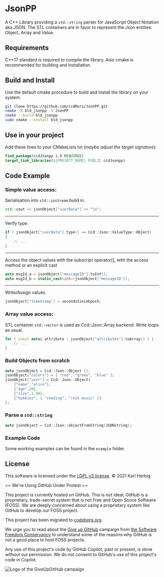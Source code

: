 JsonPP
======

A C++ Library providing a `std::string` parser for JavaScript Object Notation aka JSON.
The STL containers are in favor to represent the Json entities: Object, Array and Value.

Requirements
------------
C++17 standard is required to compile the library. 
Also cmake is recommended for building and installation.

Build and Install
-----------------
Use the default cmake procedure to build and install the library on your system.
```sh
git clone https://github.com/ccdMuro/JsonPP.git
cmake -B bld_jsonpp -S JsonPP
cmake --build bld_jsonpp
sudo cmake --install bld_jsonpp
```

Use in your project
-------------------
Add these lines to your CMakeLists.txt (*maybe adjust the target signature*):
```cmake
find_package(ccdJsonpp 1.0 REQUIRED)
target_link_libraries(${PROJECT_NAME} PUBLIC ccdJsonpp)
```

Code Example
------------
### Simple value access:
Serialisation into `std::iostream` build in.
```cpp
std::cout << jsonObject["userData"] << "\n";
```
---
Verify type.
```cpp
if ( jsonObject["userData"].type() == Ccd::Json::ValueType::Object)
{
	// ...
}
```
---
Access the object values with the subscript operator[],
with the access method or an explicit cast
```cpp
auto msgId_a = jsonObject["messageID"].toInt();
auto msgId_b = static_cast<int>(jsonObject["messageID"]);
```
---
Write/Assign values.
```cpp
jsonObject["timeStamp"] = secondsSinceEpoch;
```

### Array value access: 
STL container `std::vector` is used as Ccd::Json::Array backend.
Write loops as usual.
```cpp
for ( const auto& attribute : jsonObject["attributes"].toArray() ) {
	// ...
}
```

### Build Objects from scratch
```cpp
auto jsonObject = Ccd::Json::Object {};
jsonObject["colors"] = { "red", "green", "blue" };
jsonObject["user"] = Ccd::Json::Object{
	{"name","alice"},
	{"age",20},
	{"size",1.90},
	{"hobbies", { "reading", "rock music" }}
};
```

### Parse a `std::string`
```cpp
auto jsonObject = Ccd::Json::objectFromString(JSONstring);
```

### Example Code
Some working examples can be found in the `example` folder.

License
-------
This software is licensed under the [LGPL v3 license][lgpl].
© 2021 Karl Herbig

[lgpl]: https://www.gnu.org/licenses/lgpl-3.0.en.html

== We're Using GitHub Under Protest ==

This project is currently hosted on GitHub.  This is not ideal; GitHub is a
proprietary, trade-secret system that is not Free and Open Souce Software
(FOSS).  We are deeply concerned about using a proprietary system like GitHub
to develop our FOSS project. 

This project has been migrated to [codeberg.org](https://codeberg.org/muro/JsonPP).

We urge you to read about the [Give up GitHub](https://GiveUpGitHub.org) campaign from
[the Software Freedom Conservancy](https://sfconservancy.org) to understand
some of the reasons why GitHub is not a good place to host FOSS projects.

Any use of this project's code by GitHub Copilot, past or present, is done
without our permission.  We do not consent to GitHub's use of this project's
code in Copilot.

![Logo of the GiveUpGitHub campaign](https://sfconservancy.org/img/GiveUpGitHub.png)
